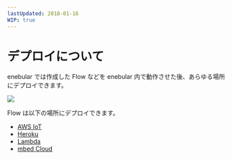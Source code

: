 ```yaml
---
lastUpdated: 2018-01-16
WIP: true
---
```


# デプロイについて

enebular では作成した Flow などを enebular 内で動作させた後、あらゆる場所にデプロイできます。

![](http://enebular-docs.netlify.com/ja/_asset/images/enebular-developers-main.svg)

Flow は以下の場所にデプロイできます。

* [AWS IoT](./DeployFlow/AWSIoT/index.md)
* [Heroku](./DeployFlow/Heroku/index.md)
* [Lambda](./DeployFlow/Lambda/index.md)
* [mbed Cloud](./DeployFlow/mbed/index.md)